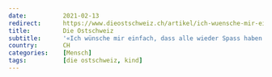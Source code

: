 ```yaml
---
date:          2021-02-13
redirect:      https://www.dieostschweiz.ch/artikel/ich-wuensche-mir-einfach-dass-alle-wieder-spass-haben-am-leben-AWvVLVq
title:         Die Ostschweiz
subtitle:      '«Ich wünsche mir einfach, dass alle wieder Spass haben am Leben»'
country:       CH
categories:    [Mensch]
tags:          [die ostschweiz, kind]
---
```

